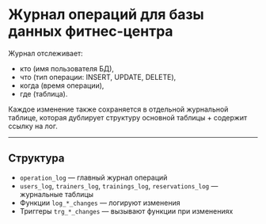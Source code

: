 # Журнал операций для базы данных фитнес-центра

Журнал отслеживает:
- кто (имя пользователя БД),
- что (тип операции: INSERT, UPDATE, DELETE),
- когда (время операции),
- где (таблица).

Каждое изменение также сохраняется в отдельной журнальной таблице, которая дублирует структуру основной таблицы + содержит ссылку на лог.

---

##  Структура

- `operation_log` — главный журнал операций
- `users_log`, `trainers_log`, `trainings_log`, `reservations_log` — журнальные таблицы
- Функции `log_*_changes` — логируют изменения
- Триггеры `trg_*_changes` — вызывают функции при изменениях
